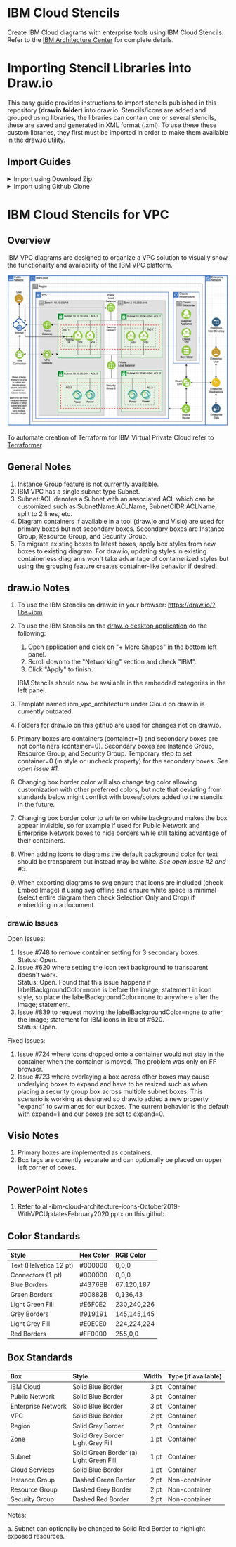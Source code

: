 # IBM Cloud Stencils

Create IBM Cloud diagrams with enterprise tools using IBM Cloud Stencils.  
Refer to the [IBM Architecture Center](https://www.ibm.com/cloud/garage/architectures/edit) for complete details.

# Importing Stencil Libraries into Draw.io

This easy guide provides instructions to import stencils published in this repository (**drawio folder**) into draw.io.
Stencils/icons are added and grouped using libraries, the libraries can contain one or several stencils, these are saved and generated in XML format (.xml). To use these these custom libraries, they first must be imported in order to make them available in the draw.io utility. 

## Import Guides

<details><summary>Import using Download Zip</summary>
<p>

- To download all contents of the repository, navigate to the main [page](README.md), click the **Clone or download** button and then select **Download ZIP**.

- Go to your downloads directory and extract the ZIP file contents and access the folder called **drawio**, it should be located in the following path:

`YourDownloadsDirectory/ibm-cloud-stencils-master/drawio`

- Confirm XML file(s) you wish to import are visible inside the the drawio folder in your downloads directory:

![](/images/ConfirmXMLfiles.png)

- Open the desktop [Draw.io application](https://github.com/jgraph/drawio-desktop/releases) in your computer or open [draw.io](https://www.draw.io/) in your browser.

- Select **Create New Diagram**, then click **Create**.

- Click on **File > Open Library**, browse your drawio folder in your downloads directory and select the XML file, then click on **Open**. Repeat for every additional XML file you wish to import.

- Confirm library or libraries are visible in the left panel:

![](images/ImportedLibraries.png)

</p>
</details>


<details><summary>Import using Github Clone</summary>
<p>

### Prerequistes

- A [GitHub.com account](https://github.com/).
- Git [CLI](https://gist.github.com/derhuerst/1b15ff4652a867391f03) or [GitHub Desktop](https://desktop.github.com/).
- An [SSH Key associated](https://help.github.com/en/githubauthenticating-to-github/adding-a-new-ssh-key-to-your-github-account) to the github.com account.
 
### Instructions

- Sign into [github](https://github.com/login?return_to=%2Fibm-cloud-architecture%2Fibm-cloud-stencils).
- While in the main [page](https://github.com/ibm-cloud-architecture/ibm-cloud-stencils), click the **Clone or download** button, select on **Use SSH** if not already selected (**Use HTTPS** will be displayed) and then copy the link using the copy symbol:

![](images/UseSSH.png)

- CD to directory where you wish to clone this repository.

- Clone the repository using **git clone** syntax using the previously copied ssh link:

```
$ git clone git@github.com:ibm-cloud-architecture/ibm-cloud-stencils.git
Cloning into 'ibm-cloud-stencils'...
Enter passphrase for key '/Users/youruserid/.ssh/id_rsa': 
```
- Enter the passphrase of your SSH key.

- Confirm repository was successfully cloned, the CLI should display something like this:

```
remote: Enumerating objects: 58893, done.
remote: Total 58893 (delta 0), reused 0 (delta 0), pack-reused 58893
Receiving objects: 100% (58893/58893), 185.09 MiB | 5.01 MiB/s, done.
Resolving deltas: 100% (18944/18944), done.
$ 
```
- Optionally use GitHub Desktop to Clone. In the main [page](https://github.com/ibm-cloud-architecture/ibm-cloud-stencils), click the **Clone or download** button, select on **Open in Desktop**, wait for the prompt and select/confirm launching the link using GitHub Desktop application. Confirm directory where repository will be cloned:

  ![](images/CloningUsingGHD.png)

  Click on **Clone** and wait for process to complete.

- Open the desktop [Draw.io application](https://github.com/jgraph/drawio-desktop/releases) in your computer or open [draw.io](https://www.draw.io/) in your browser.

- Select **Create New Diagram**, then click **Create**.

- Click on **File > Open Library**, browse your drawio folder in your cloned/local  directory and select the XML file, then click on **Open**. Repeat for every additional XML file you wish to import.

- Confirm library or libraries are visible in the left panel:

![](images/ImportedLibraries.png)

</p>
</details>

# IBM Cloud Stencils for VPC

## Overview

IBM VPC diagrams are designed to organize a VPC solution to visually show the functionality and availability of the IBM VPC platform.    

![VPCArchitecture](/images/ibm_vpc_architecture_power_drawio.png)

To automate creation of Terraform for IBM Virtual Private Cloud refer to [Terraformer](https://github.com/ibm-cloud-architecture/terraformer).

## General Notes

1. Instance Group feature is not currently available. 
2. IBM VPC has a single subnet type Subnet.
3. Subnet:ACL denotes a Subnet with an associated ACL which can be customized such as SubnetName:ACLName, SubnetCIDR:ACLName, split to 2 lines, etc.
4. Diagram containers if available in a tool (draw.io and Visio) are used for primary boxes but not secondary boxes.  Secondary boxes are Instance Group, Resource Group, and Security Group.  
5. To migrate existing boxes to latest boxes, apply box styles from new boxes to existing diagram.  For draw.io, updating styles in existing containerless diagrams won't take advantage of containerized styles but using the grouping feature creates container-like behavior if desired.

## draw.io Notes

1. To use the IBM Stencils on draw.io in your browser: https://draw.io/?libs=ibm
2. To use the IBM Stencils on the [draw.io desktop application](https://github.com/jgraph/drawio-desktop/releases) do the following:

   1. Open application and click on "+ More Shapes" in the bottom left panel.
   2. Scroll down to the "Networking" section and check "IBM".
   3. Click "Apply" to finish.

   IBM Stencils should now be available in the embedded categories in the left panel.
3. Template named ibm_vpc_architecture under Cloud on draw.io is currently outdated.
4. Folders for draw.io on this github are used for changes not on draw.io.
5. Primary boxes are containers (container=1) and secondary boxes are not containers (container=0).  Secondary boxes are Instance Group, Resource Group, and Security Group.  Temporary step to set container=0 (in style or uncheck property) for the secondary boxes.  *See open issue #1.*
6. Changing box border color will also change tag color allowing customization with other preferred colors, but note that deviating from standards below might conflict with boxes/colors added to the stencils in the future.
7. Changing box border color to white on white background makes the box appear invisible, so for example if used for Public Network and Enterprise Network boxes to hide borders while still taking advantage of their containers.
8. When adding icons to diagrams the default background color for text should be transparent but instead may be white.  *See open issue #2 and #3.*
9. When exporting diagrams to svg ensure that icons are included (check Embed Image) if using svg offline and ensure white space is minimal (select entire diagram then check Selection Only and Crop) if embedding in a document.


### draw.io Issues

Open Issues:
1. Issue #748 to remove container setting for 3 secondary boxes.<br/>Status: Open.
2. Issue #620 where setting the icon text background to transparent doesn't work.<br/>Status: Open.  Found that this issue happens if labelBackgroundColor=none is before the image; statement in icon style, so place the labelBackgroundColor=none to anywhere after the image; statement.<br/>
3. Issue #839 to request moving the labelBackgroundColor=none to after the image; statement for IBM icons in lieu of #620.<br/>
Status: Open.

Fixed Issues:
1. Issue #724 where icons dropped onto a container would not stay in the container when the container is moved.  The problem was only on FF browser.
2. Issue #723 where overlaying a box across other boxes may cause underlying boxes to expand and have to be resized such as when placing a security group box across multiple subnet boxes.  This scenario is working as designed so draw.io added a new property "expand" to swimlanes for our boxes.  The current behavior is the default with expand=1 and our boxes are set to expand=0.

## Visio Notes

1. Primary boxes are implemented as containers.
2. Box tags are currently separate and can optionally be placed on upper left corner of boxes.

## PowerPoint Notes

1. Refer to all-ibm-cloud-architecture-icons-October2019-WithVPCUpdatesFebruary2020.pptx on this github.

## Color Standards

| Style | Hex Color | RGB Color |
| :--- | :--- | :--- |
| Text (Helvetica 12 pt) | #000000 | 0,0,0 |
| Connectors (1 pt) | #000000 | 0,0,0 |
| Blue Borders | #4376BB | 67,120,187 |
| Green Borders | #00882B | 0,136,43 |
| Light Green Fill | #E6F0E2 | 230,240,226 |
| Grey Borders | #919191 | 145,145,145 |
| Light Grey Fill | #E0E0E0 | 224,224,224 |
| Red Borders | #FF0000 | 255,0,0 |

## Box Standards

| Box | Style | Width | Type (if available) |
| :--- | :--- | ---: | :--- |
| IBM Cloud | Solid Blue Border | 3 pt | Container | 
| Public Network | Solid Blue Border | 3 pt | Container | 
| Enterprise Network | Solid Blue Border | 3 pt | Container | 
| VPC | Solid Blue Border | 2 pt | Container |
| Region | Solid Grey Border | 2 pt | Container |
| Zone | Solid Grey Border<br/>Light Grey Fill | 1 pt | Container |
| Subnet | Solid Green Border (a)<br>Light Green Fill | 1 pt | Container |
| Cloud Services | Solid Blue Border | 1 pt | Container |
| Instance Group | Dashed Green Border | 2 pt | Non-container |
| Resource Group | Dashed Grey Border | 2 pt | Non-container |
| Security Group | Dashed Red Border | 2 pt | Non-container |

Notes:

a. Subnet can optionally be changed to Solid Red Border to highlight exposed resources.
